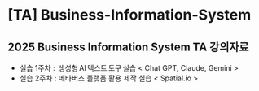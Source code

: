 # [TA] Business-Information-System
## 2025 Business Information System TA 강의자료
- 실습 1주차 :  생성형 AI 텍스트 도구 실습 < Chat GPT, Claude, Gemini >
- 실습 2주차 :  메타버스 플랫폼 활용 제작 실습 < Spatial.io >
